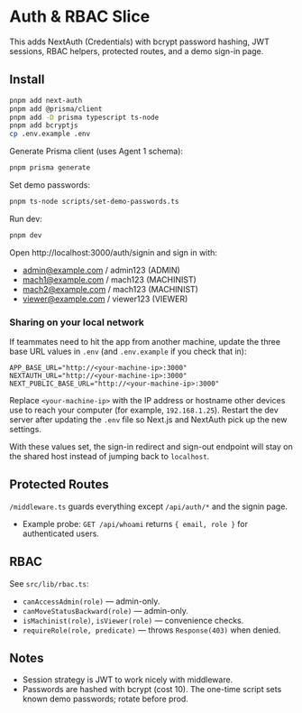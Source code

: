 # Auth & RBAC Slice

This adds NextAuth (Credentials) with bcrypt password hashing, JWT sessions, RBAC helpers, protected routes, and a demo sign-in page.

## Install

```bash
pnpm add next-auth
pnpm add @prisma/client
pnpm add -D prisma typescript ts-node
pnpm add bcryptjs
cp .env.example .env
```

Generate Prisma client (uses Agent 1 schema):
```bash
pnpm prisma generate
```

Set demo passwords:
```bash
pnpm ts-node scripts/set-demo-passwords.ts
```

Run dev:
```bash
pnpm dev
```

Open http://localhost:3000/auth/signin and sign in with:
- admin@example.com / admin123 (ADMIN)
- mach1@example.com / mach123 (MACHINIST)
- mach2@example.com / mach123 (MACHINIST)
- viewer@example.com / viewer123 (VIEWER)

### Sharing on your local network

If teammates need to hit the app from another machine, update the three base URL
values in `.env` (and `.env.example` if you check that in):

```
APP_BASE_URL="http://<your-machine-ip>:3000"
NEXTAUTH_URL="http://<your-machine-ip>:3000"
NEXT_PUBLIC_BASE_URL="http://<your-machine-ip>:3000"
```

Replace `<your-machine-ip>` with the IP address or hostname other devices use
to reach your computer (for example, `192.168.1.25`). Restart the dev server
after updating the `.env` file so Next.js and NextAuth pick up the new settings.

With these values set, the sign-in redirect and sign-out endpoint will stay on
the shared host instead of jumping back to `localhost`.

## Protected Routes

`/middleware.ts` guards everything except `/api/auth/*` and the signin page.
- Example probe: `GET /api/whoami` returns `{ email, role }` for authenticated users.

## RBAC

See `src/lib/rbac.ts`:
- `canAccessAdmin(role)` — admin-only.
- `canMoveStatusBackward(role)` — admin-only.
- `isMachinist(role)`, `isViewer(role)` — convenience checks.
- `requireRole(role, predicate)` — throws `Response(403)` when denied.

## Notes

- Session strategy is JWT to work nicely with middleware.
- Passwords are hashed with bcrypt (cost 10). The one-time script sets known demo passwords; rotate before prod.
